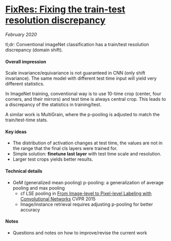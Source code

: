 # [FixRes: Fixing the train-test resolution discrepancy](https://arxiv.org/abs/1906.06423) 

_February 2020_

tl;dr: Conventional imageNet classification has a train/test resolution discrepancy (domain shift).

#### Overall impression
Scale invariance/equivariance is not guaranteed in CNN (only shift invariance). The same model with different test time input will yield very different statistics. 

In ImageNet training, conventional way is to use 10-time crop (center, four corners, and their mirrors) and test time is always central crop. This leads to a discrepancy of the statistics in training/test.

A similar work is MultiGrain, where the p-pooling is adjusted to match the train/test-time stats.


#### Key ideas
- The distribution of activation changes at test time, the values are not in the range that the final cls layers were trained for.
- Simple solution: **finetune last layer** with test time scale and resolution.
- Larger test crops yields better results.

#### Technical details
- GeM (generalized mean pooling) p-pooling: a generalization of average pooling and max pooling
	- cf LSE pooling in [From Image-level to Pixel-level Labeling with Convolutional Networks](https://arxiv.org/abs/1411.6228) CVPR 2015
	- Image/instance retrieval requires adjusting p-pooling for better accuracy

#### Notes
- Questions and notes on how to improve/revise the current work  

